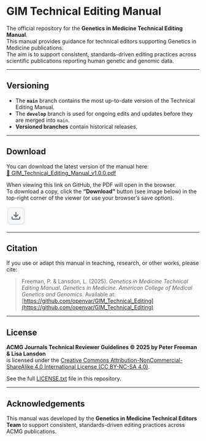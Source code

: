 # GIM Technical Editing Manual

The official repository for the **Genetics in Medicine Technical Editing Manual**.  
This manual provides guidance for technical editors supporting Genetics in Medicine publications.  
The aim is to support consistent, standards-driven editing practices across scientific publications reporting human genetic and genomic data.

---

## Versioning
- The **`main`** branch contains the most up-to-date version of the Technical Editing Manual.
- The **`develop`** branch is used for ongoing edits and updates before they are merged into `main`.
- **Versioned branches** contain historical releases.

---

## Download

You can download the latest version of the manual here:  
[📄 GIM_Technical_Editing_Manual_v1.0.0.pdf](Genetics_In_Medicine_Technic_Editors_Manual.pdf)

When viewing this link on GitHub, the PDF will open in the browser.  
To download a copy, click the **“Download”** button (see image below) in the top-right corner of the viewer (or use your browser’s save option).

![Download button](assets/download_button.png)

---

## Citation
If you use or adapt this manual in teaching, research, or other works, please cite:

> Freeman, P. & Lansdon, L. (2025). *Genetics in Medicine Technical Editing Manual*. *Genetics in Medicine*. *American College of Medical Genetics and Genomics*. Available at: [https://github.com/openvar/GIM_Technical_Editing](https://github.com/openvar/GIM_Technical_Editing)

---

## License
**ACMG Journals Technical Reviewer Guidelines © 2025 by Peter Freeman & Lisa Lansdon**  
is licensed under the [Creative Commons Attribution-NonCommercial-ShareAlike 4.0 International License (CC BY-NC-SA 4.0)](https://creativecommons.org/licenses/by-nc-sa/4.0/).  

See the full [LICENSE.txt](https://github.com/openvar/GIM_Technical_Editing/blob/main/LICENSE.txt) file in this repository.

---

## Acknowledgements
This manual was developed by the **Genetics in Medicine Technical Editors Team** to support consistent, standards-driven editing practices across ACMG publications.
